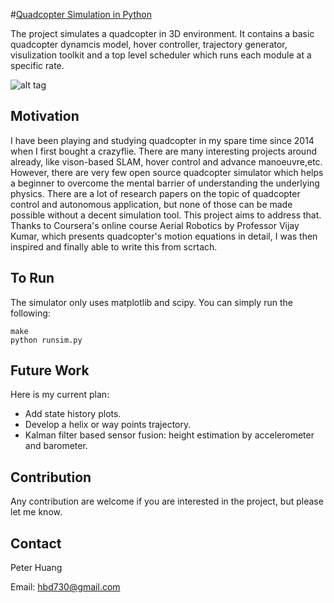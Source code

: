 #[Quadcopter Simulation in Python](https://github.com/hbd730/quadcopter)

The project simulates a quadcopter in 3D environment. It contains a basic quadcopter dynamcis model, hover controller, trajectory generator, visulization toolkit and a top level scheduler which runs each module at a specific rate. 

![alt tag](https://github.com/hbd730/quadcopter-simulation/blob/master/sim.gif)

Motivation
-----
I have been playing and studying quadcopter in my spare time since 2014 when I first bought a crazyflie. There are many interesting projects around already, like vison-based SLAM, hover control and advance manoeuvre,etc. However, there are very few open source quadcopter simulator which helps a beginner to overcome the mental barrier of understanding the underlying physics. There are a lot of research papers on the topic of quadcopter control and autonomous application, but none of those can be made possible without a decent simulation tool. This project aims to address that. Thanks to Coursera's online course Aerial Robotics by Professor Vijay Kumar, which presents quadcopter's motion equations in detail, I was then inspired and finally able to write this from scrtach.

To Run
-----
The simulator only uses matplotlib and scipy. You can simply run the following:
``` 
make
python runsim.py
``` 

Future Work
-----
Here is my current plan:

* Add state history plots.
* Develop a helix or way points trajectory.
* Kalman filter based sensor fusion: height estimation by accelerometer and barometer.

Contribution
-----
Any contribution are welcome if you are interested in the project, but please let me know.

Contact
-----
Peter Huang

Email: hbd730@gmail.com
